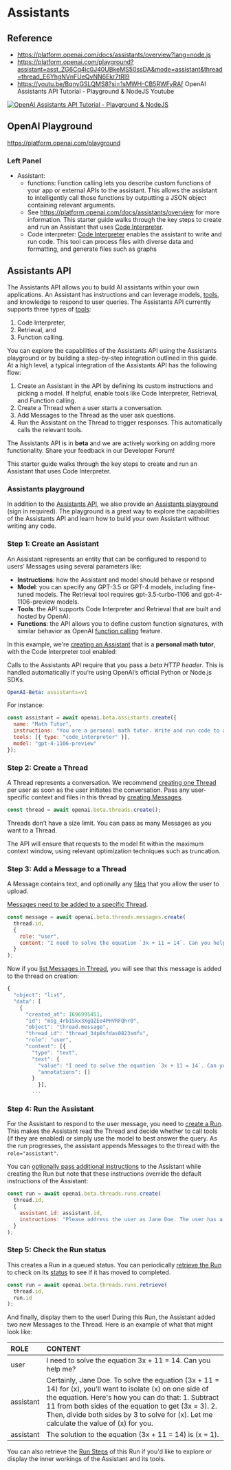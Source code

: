 # Assistants 

## Reference

* <https://platform.openai.com/docs/assistants/overview?lang=node.js>
* <https://platform.openai.com/playground?assistant=asst_ZG6Cq4ic0J40UBkeMS50ssDA&mode=assistant&thread=thread_E6YhgNVnFUeQvNN6Ekr7tRl9>
* <https://youtu.be/BqnyGSLQMS8?si=1sMWH-CB5RWFyRAf> OpenAI Assistants API Tutorial - Playground & NodeJS Youtube

[![OpenAI Assistants API Tutorial - Playground & NodeJS](https://img.youtube.com/vi/BqnyGSLQMS8?si=1sMWH-CB5RWFyRAf/maxresdefault.jpg)](https://youtu.be/BqnyGSLQMS8?si=1sMWH-CB5RWFyRAf)


## OpenAI Playground

<https://platform.openai.com/playground>

### Left Panel

- Assistant:
  - functions: Function calling lets you describe custom functions of your app or external APIs to the assistant. This allows the assistant to intelligently call those functions by outputting a JSON object containing relevant arguments. 
  - See <https://platform.openai.com/docs/assistants/overview> for more information. This starter guide walks through the key steps to create and run an Assistant that uses [Code Interpreter](https://platform.openai.com/docs/assistants/tools/code-interpreter).
  - Code interpreter: [Code Interpreter](https://platform.openai.com/docs/assistants/tools/code-interpreter) enables the assistant to write and run code. This tool can process files with diverse data and formatting, and generate files such as graphs

## Assistants API

The Assistants API allows you to build AI assistants within your own applications. An Assistant has instructions and can leverage models, [tools](https://platform.openai.com/docs/assistants/tools), and knowledge to respond to user queries. The Assistants API currently supports three types of [tools](https://platform.openai.com/docs/assistants/tools): 

1. Code Interpreter, 
2. Retrieval, and 
3. Function calling. 

You can explore the capabilities of the Assistants API using the Assistants playground or by building a step-by-step integration outlined in this guide. At a high level, a typical integration of the Assistants API has the following flow:

1. Create an Assistant in the API by defining its custom instructions and picking a model. If helpful, enable tools like Code Interpreter, Retrieval, and Function calling.
2. Create a Thread when a user starts a conversation.
3. Add Messages to the Thread as the user ask questions.
4. Run the Assistant on the Thread to trigger responses. This automatically calls the relevant tools.

The Assistants API is in **beta** and we are actively working on adding more functionality. Share your feedback in our Developer Forum!

This starter guide walks through the key steps to create and run an Assistant that uses Code Interpreter.


### Assistants playground

In addition to the [Assistants API](https://platform.openai.com/docs/api-reference/assistants), we also provide an [Assistants playground](https://platform.openai.com/playground?mode=assistant) (sign in required). The playground is a great way to explore the capabilities of the Assistants API and learn how to build your own Assistant without writing any code.

### Step 1: Create an Assistant

An Assistant represents an entity that can be configured to respond to users’ Messages using several parameters like:

- **Instructions**: how the Assistant and model should behave or respond
- **Model**: you can specify any GPT-3.5 or GPT-4 models, including fine-tuned models. The Retrieval tool requires gpt-3.5-turbo-1106 and gpt-4-1106-preview models.
- **Tools**: the API supports Code Interpreter and Retrieval that are built and hosted by OpenAI.
- **Functions**: the API allows you to define custom function signatures, with similar behavior as OpenAI [function calling](https://platform.openai.com/docs/guides/function-calling) feature.

In this example, we're [creating an Assistant](https://platform.openai.com/docs/api-reference/assistants/createAssistant) that is a **personal math tutor**, with the Code Interpreter tool enabled:

Calls to the Assistants API require that you pass a *beta HTTP header*. This is handled automatically if you’re using OpenAI’s official Python or Node.js SDKs.

```yml
OpenAI-Beta: assistants=v1
```

For instance:

```js 
const assistant = await openai.beta.assistants.create({
  name: "Math Tutor",
  instructions: "You are a personal math tutor. Write and run code to answer math questions.",
  tools: [{ type: "code_interpreter" }],
  model: "gpt-4-1106-preview"
});
```

### Step 2: Create a Thread

A Thread represents a conversation. We recommend [creating one Thread](https://platform.openai.com/docs/api-reference/threads/createThread) per user as soon as the user initiates the conversation. Pass any user-specific context and files in this thread by [creating Messages](https://platform.openai.com/docs/api-reference/messages/createMessage).

```js
const thread = await openai.beta.threads.create();
```

Threads don’t have a size limit. You can pass as many Messages as you want to a Thread. 

The API will ensure that requests to the model fit within the maximum context window, 
using relevant optimization techniques such as truncation.

### Step 3: Add a Message to a Thread

A Message contains text, and optionally any [files](https://platform.openai.com/docs/assistants/tools/supported-files) that you allow the user to upload. 

[Messages need to be added to a specific Thread](https://platform.openai.com/docs/api-reference/messages/createMessage). 

```js
const message = await openai.beta.threads.messages.create(
  thread.id,
  {
    role: "user",
    content: "I need to solve the equation `3x + 11 = 14`. Can you help me?"
  }
);
```

Now if you [list Messages in Thread](https://platform.openai.com/docs/api-reference/messages/listMessages), 
you will see that this message is added to the thread on creation:

```js
{
  "object": "list",
  "data": [
    {
      "created_at": 1696995451,
      "id": "msg_4rb1Skx3XgQZEe4PHVRFQhr0",
      "object": "thread.message",
      "thread_id": "thread_34p0sfdas0823smfv",
      "role": "user",
      "content": [{
        "type": "text",
        "text": {
          "value": "I need to solve the equation `3x + 11 = 14`. Can you help me?",
          "annotations": []
        }
          }],
        ...
```

### Step 4: Run the Assistant

For the Assistant to respond to the user message, you need to [create a Run](https://platform.openai.com/docs/api-reference/runs/createRun). This makes the Assistant read the Thread and decide whether to call tools (if they are enabled) or simply use the model to best answer the query. As the run progresses, the assistant appends Messages to the thread with the `role="assistant"`.

You can [optionally pass additional instructions](https://platform.openai.com/docs/api-reference/runs/createRun#runs-createrun-instructions) to the Assistant while creating the Run but note that these instructions override the default instructions of the Assistant:

```js
const run = await openai.beta.threads.runs.create(
  thread.id,
  { 
    assistant_id: assistant.id,
    instructions: "Please address the user as Jane Doe. The user has a premium account."
  }
);
```

### Step 5: Check the Run status

This creates a Run in a queued status. You can periodically [retrieve the Run](https://platform.openai.com/docs/api-reference/runs/getRun) to check on its [status](https://platform.openai.com/docs/assistants/how-it-works/run-lifecycle) to see if it has moved to completed.

```js
const run = await openai.beta.threads.runs.retrieve(
  thread.id,
  run.id
);
```

And finally, display them to the user! 
During this Run, the Assistant added two new Messages to the Thread. Here is an example of what that might look like:


|ROLE |	CONTENT |
|:-----|:-------- |
|user | I need to solve the equation 3x + 11 = 14. Can you help me? |
assistant | Certainly, Jane Doe. To solve the equation (3x + 11 = 14) for (x), you'll want to isolate (x) on one side of the equation. Here's how you can do that: 1. Subtract 11 from both sides of the equation to get (3x = 3). 2. Then, divide both sides by 3 to solve for (x). Let me calculate the value of (x) for you. 
| assistant | The solution to the equation (3x + 11 = 14) is (x = 1).|


You can also retrieve the [Run Steps](https://platform.openai.com/docs/api-reference/runs/listRunSteps) of this Run if you'd like to explore or display the inner workings of the Assistant and its tools.